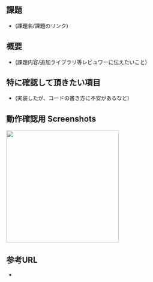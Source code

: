 課題
---
- (課題名/課題のリンク)

概要
---
- (課題内容/追加ライブラリ等レビュワーに伝えたいこと) 

特に確認して頂きたい項目
---
- (実装したが、コードの書き方に不安があるなど)

動作確認用 Screenshots
---
<img src="" width="300" />

参考URL
---
- 
